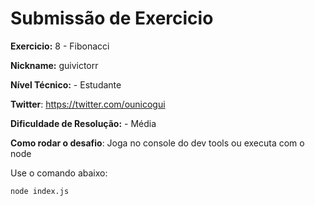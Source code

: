 # Submissão de Exercicio

**Exercicio:** 8 - Fibonacci

**Nickname:** guivictorr

**Nível Técnico:** - Estudante

**Twitter**: https://twitter.com/ounicogui

**Dificuldade de Resolução:** - Média

**Como rodar o desafio**: Joga no console do dev tools ou executa com o node

Use o comando abaixo: 
```bash
node index.js
```